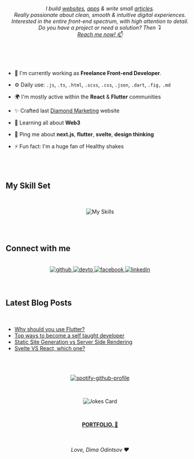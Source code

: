 
<div align="center">
<h6>
I build <a href="https://dimaodin.com/work">websites</a>,
<a href="https://dimaodin.com/work">apps</a> &
write small <a href="https://dimaodin.com/blog">articles</a>.
<br>
Really passionate about clean, smooth & intuitive digital experiences.
<br>
Interested in the entire front-end spectrum, with high attention to detail.
<br>
Do you have a project or need a solution? Then ↴<br><a href="mailto:hey@dimaodin.com?subject=I%20wanted%20to%20discuss%20a%20new%20project.&body=Hi!%20My%20name%20is%20_%2C%20and%20i%20want%20a%20brand%20new%20web%20experience!%20%F0%9F%8E%89">Reach me now! 📫</a>
</h6>
</div> 

<br/>
<br/>

- 🏢 I'm currently working as **Freelance Front-end Developer**.  
  

- ⚙️ Daily use: `.js`, `.ts`, `.html`, `.scss`, `.css`, `.json`, `.dart`, `.fig,` `.md`
  

- 🌍 I'm mostly active within the **React** & **Flutter** communities  
  

- ✨ Crafted last [Diamond Marketing](https://www.diamondmarketing.io/) website  
  

- 🌱 Learning all about **Web3**  
  

- 💬 Ping me about **next.js**, **flutter**, **svelte**, **design thinking**
  

- ⚡️ Fun fact: I'm a huge fan of Healthy shakes  
  

<br/>  
<br/>

## My Skill Set  
<div align="center">  
<br/>

![My Skills](https://skillicons.dev/icons?i=html,css,tailwind,sass,styledcomponents,js,ts,react,redux,next,nodejs,express,dart,flutter,graphql,git,mongodb,firebase,appwrite,vscode,figma,&perline=7)

</div>  

<br/>  
<br/>

## Connect with me  
<br/>
<div align="center">

<a href="https://github.com/dimaodin" target="_blank">
<img src=https://img.shields.io/badge/github-%2324292e.svg?&style=for-the-badge&logo=github&logoColor=white alt=github style="margin-bottom: 5px;" />
</a>
<a href="https://dev.to/dimaodin" target="_blank">
<img src=https://img.shields.io/badge/dev.to-%2308090A.svg?&style=for-the-badge&logo=dev.to&logoColor=white alt=devto style="margin-bottom: 5px;" />
</a>
<a href="https://www.facebook.com/dima.odintsov" target="_blank">
<img src=https://img.shields.io/badge/facebook-%232E87FB.svg?&style=for-the-badge&logo=facebook&logoColor=white alt=facebook style="margin-bottom: 5px;" />
</a>
<a href="https://linkedin.com/in/dimaodin" target="_blank">
<img src=https://img.shields.io/badge/linkedin-%231E77B5.svg?&style=for-the-badge&logo=linkedin&logoColor=white alt=linkedin style="margin-bottom: 5px;" />
</a>  
</div>  
  

<br/>  
<br/>

## Latest Blog Posts 
<br/>

- [Why should you use Flutter?](https://dev.to/dimaodin/why-should-you-use-flutter-4510)
- [Top ways to become a self taught developer](https://dev.to/dimaodin/top-ways-to-become-a-self-taught-developer-4e2l) 
- [Static Site Generation vs Server Side Rendering](https://dev.to/dimaodin/static-site-generation-vs-server-side-rendering-36j)  
- [Svelte VS React, which one?](https://dev.to/dimaodin/svelte-vs-react-which-one-5gif) 


<div align="center">

<br/>  
<br/>  

[![spotify-github-profile](https://spotify-github-profile.vercel.app/api/view?uid=214d7kmqygv2omq5tjmkhk3zq&cover_image=true&theme=novatorem&bar_color=7900ff&bar_color_cover=false)](https://spotify-github-profile.vercel.app/api/view?uid=214d7kmqygv2omq5tjmkhk3zq&redirect=true)

<br/>

![Jokes Card](https://readme-jokes.vercel.app/api?hideBorder&theme=synthwave)

<br/>

**[PORTFOLIO. 🎉](https://dimaodin.com/)**

<br/> 

<h6>Love, Dima Odintsov ❤️</h6>

</div>

<br/>  
<br/> 
